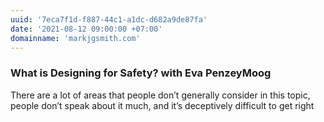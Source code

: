 ```yaml
---
uuid: '7eca7f1d-f887-44c1-a1dc-d682a9de87fa'
date: '2021-08-12 09:00:00 +07:00'
domainname: 'markjgsmith.com'
---
```

### What is Designing for Safety? with Eva PenzeyMoog

There are a lot of areas that people don’t generally consider in this topic, people don’t speak about it much, and it’s deceptively difficult to get right